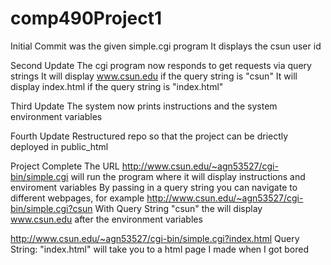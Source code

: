 # comp490Project1
Initial Commit was the given simple.cgi program
It displays the csun user id

Second Update
The cgi program now responds to get requests via query strings
It will display www.csun.edu if the query string is "csun"
It will display index.html if the query string is "index.html"

Third Update
The system now prints instructions and the system environment variables

Fourth Update
Restructured repo so that the project can be driectly deployed in public_html

Project Complete
The URL http://www.csun.edu/~agn53527/cgi-bin/simple.cgi will run the program where it will display instructions and enviroment variables
By passing in a query string you can navigate to different webpages, for example
http://www.csun.edu/~agn53527/cgi-bin/simple.cgi?csun
With Query String "csun" the will display www.csun.edu after the environment variables

http://www.csun.edu/~agn53527/cgi-bin/simple.cgi?index.html 
Query String: "index.html" will take you to a html page I made when I got bored
